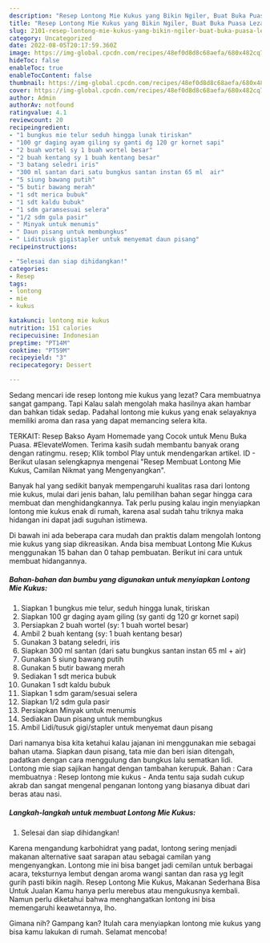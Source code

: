 ```yaml
---
description: "Resep Lontong Mie Kukus yang Bikin Ngiler, Buat Buka Puasa Lezat Sekali"
title: "Resep Lontong Mie Kukus yang Bikin Ngiler, Buat Buka Puasa Lezat Sekali"
slug: 2101-resep-lontong-mie-kukus-yang-bikin-ngiler-buat-buka-puasa-lezat-sekali
category: Uncategorized
date: 2022-08-05T20:17:59.360Z
image: https://img-global.cpcdn.com/recipes/48ef0d8d8c68aefa/680x482cq70/lontong-mie-kukus-foto-resep-utama.jpg
hideToc: false
enableToc: true
enableTocContent: false
thumbnail: https://img-global.cpcdn.com/recipes/48ef0d8d8c68aefa/680x482cq70/lontong-mie-kukus-foto-resep-utama.jpg
cover: https://img-global.cpcdn.com/recipes/48ef0d8d8c68aefa/680x482cq70/lontong-mie-kukus-foto-resep-utama.jpg
author: Admin
authorAv: notfound
ratingvalue: 4.1
reviewcount: 20
recipeingredient:
- "1 bungkus mie telur seduh hingga lunak tiriskan"
- "100 gr daging ayam giling sy ganti dg 120 gr kornet sapi"
- "2 buah wortel sy 1 buah wortel besar"
- "2 buah kentang sy 1 buah kentang besar"
- "3 batang seledri iris"
- "300 ml santan dari satu bungkus santan instan 65 ml  air"
- "5 siung bawang putih"
- "5 butir bawang merah"
- "1 sdt merica bubuk"
- "1 sdt kaldu bubuk"
- "1 sdm garamsesuai selera"
- "1/2 sdm gula pasir"
- " Minyak untuk menumis"
- " Daun pisang untuk membungkus"
- " Liditusuk gigistapler untuk menyemat daun pisang"
recipeinstructions:

- "Selesai dan siap dihidangkan!"
categories:
- Resep
tags:
- lontong
- mie
- kukus

katakunci: lontong mie kukus 
nutrition: 151 calories
recipecuisine: Indonesian
preptime: "PT14M"
cooktime: "PT59M"
recipeyield: "3"
recipecategory: Dessert

---
```



Sedang mencari ide resep lontong mie kukus yang lezat? Cara membuatnya sangat gampang. Tapi Kalau salah mengolah maka hasilnya akan hambar dan bahkan tidak sedap. Padahal lontong mie kukus yang enak selayaknya memiliki aroma dan rasa yang dapat memancing selera kita.


TERKAIT: Resep Bakso Ayam Homemade yang Cocok untuk Menu Buka Puasa. #ElevateWomen. Terima kasih sudah membantu banyak orang dengan ratingmu. resep; Klik tombol Play untuk mendengarkan artikel. ID - Berikut ulasan selengkapnya mengenai &#34;Resep Membuat Lontong Mie Kukus, Camilan Nikmat yang Mengenyangkan&#34;.

Banyak hal yang sedikit banyak mempengaruhi kualitas rasa dari lontong mie kukus, mulai dari jenis bahan, lalu pemilihan bahan segar hingga cara membuat dan menghidangkannya. Tak perlu pusing kalau ingin menyiapkan lontong mie kukus enak di rumah, karena asal sudah tahu triknya maka hidangan ini dapat jadi suguhan istimewa.


Di bawah ini ada beberapa cara mudah dan praktis dalam mengolah lontong mie kukus yang siap dikreasikan. Anda bisa membuat Lontong Mie Kukus menggunakan 15 bahan dan 0 tahap pembuatan. Berikut ini cara untuk membuat hidangannya.

<!--inarticleads1-->

##### Bahan-bahan dan bumbu yang digunakan untuk menyiapkan Lontong Mie Kukus:

1. Siapkan 1 bungkus mie telur, seduh hingga lunak, tiriskan
1. Siapkan 100 gr daging ayam giling (sy ganti dg 120 gr kornet sapi)
1. Persiapkan 2 buah wortel (sy: 1 buah wortel besar)
1. Ambil 2 buah kentang (sy: 1 buah kentang besar)
1. Gunakan 3 batang seledri, iris
1. Siapkan 300 ml santan (dari satu bungkus santan instan 65 ml + air)
1. Gunakan 5 siung bawang putih
1. Gunakan 5 butir bawang merah
1. Sediakan 1 sdt merica bubuk
1. Gunakan 1 sdt kaldu bubuk
1. Siapkan 1 sdm garam/sesuai selera
1. Siapkan 1/2 sdm gula pasir
1. Persiapkan  Minyak untuk menumis
1. Sediakan  Daun pisang untuk membungkus
1. Ambil  Lidi/tusuk gigi/stapler untuk menyemat daun pisang


Dari namanya bisa kita ketahui kalau jajanan ini menggunakan mie sebagai bahan utama. Siapkan daun pisang, tata mie dan beri isian ditengah, padatkan dengan cara menggulung dan bungkus lalu sematkan lidi. Lontong mie siap sajikan hangat dengan tambahan kerupuk. Bahan : Cara membuatnya : Resep lontong mie kukus - Anda tentu saja sudah cukup akrab dan sangat mengenal penganan lontong yang biasanya dibuat dari beras atau nasi. 

<!--inarticleads2-->

##### Langkah-langkah untuk membuat Lontong Mie Kukus:


1. Selesai dan siap dihidangkan!

Karena mengandung karbohidrat yang padat, lontong sering menjadi makanan alternative saat sarapan atau sebagai camilan yang mengenyangkan. Lontong mie ini bisa banget jadi cemilan untuk berbagai acara, teksturnya lembut dengan aroma wangi santan dan rasa yg legit gurih pasti bikin nagih. Resep Lontong Mie Kukus, Makanan Sederhana Bisa Untuk Jualan Kamu hanya perlu merebus atau mengukusnya kembali. Namun perlu diketahui bahwa menghangatkan lontong ini bisa memengaruhi keawetannya, lho. 

Gimana nih? Gampang kan? Itulah cara menyiapkan lontong mie kukus yang bisa kamu lakukan di rumah. Selamat mencoba!
